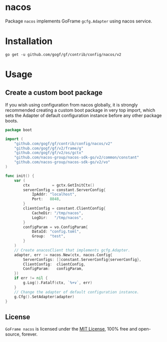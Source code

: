 # nacos

Package `nacos` implements GoFrame `gcfg.Adapter` using nacos service.

# Installation

```
go get -u github.com/gogf/gf/contrib/config/nacos/v2
```

# Usage

## Create a custom boot package

If you wish using configuration from nacos globally,
it is strongly recommended creating a custom boot package in very top import,
which sets the Adapter of default configuration instance before any other package boots.

```go
package boot

import (
	"github.com/gogf/gf/contrib/config/nacos/v2"
	"github.com/gogf/gf/v2/frame/g"
	"github.com/gogf/gf/v2/os/gctx"
	"github.com/nacos-group/nacos-sdk-go/v2/common/constant"
	"github.com/nacos-group/nacos-sdk-go/v2/vo"
)

func init() {
	var (
		ctx          = gctx.GetInitCtx()
		serverConfig = constant.ServerConfig{
			IpAddr: "localhost",
			Port:   8848,
		}
		clientConfig = constant.ClientConfig{
			CacheDir: "/tmp/nacos",
			LogDir:   "/tmp/nacos",
		}
		configParam = vo.ConfigParam{
			DataId: "config.toml",
			Group:  "test",
		}
	)
	// Create anacosClient that implements gcfg.Adapter.
	adapter, err := nacos.New(ctx, nacos.Config{
		ServerConfigs: []constant.ServerConfig{serverConfig},
		ClientConfig:  clientConfig,
		ConfigParam:   configParam,
	})
	if err != nil {
		g.Log().Fatalf(ctx, `%+v`, err)
	}
	// Change the adapter of default configuration instance.
	g.Cfg().SetAdapter(adapter)
}
```

## License

`GoFrame nacos` is licensed under the [MIT License](../../../LICENSE), 100% free and open-source, forever.
